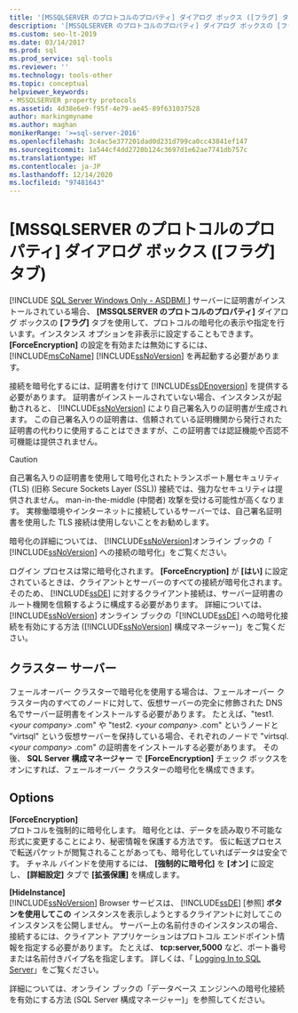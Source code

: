 ```yaml
---
title: '[MSSQLSERVER のプロトコルのプロパティ] ダイアログ ボックス ([フラグ] タブ)'
description: '[MSSQLSERVER のプロトコルのプロパティ] ダイアログ ボックスの [フラグ] タブを使用してプロトコルの暗号化の表示または指定、およびインスタンス オプションの非表示を行う方法について説明します。'
ms.custom: seo-lt-2019
ms.date: 03/14/2017
ms.prod: sql
ms.prod_service: sql-tools
ms.reviewer: ''
ms.technology: tools-other
ms.topic: conceptual
helpviewer_keywords:
- MSSQLSERVER property protocols
ms.assetid: 4d38e6e9-f95f-4e79-ae45-89f631037528
author: markingmyname
ms.author: maghan
monikerRange: '>=sql-server-2016'
ms.openlocfilehash: 3c4ac5e377201dad0d231d799ca0cc43841ef147
ms.sourcegitcommit: 1a544cf4dd2720b124c3697d1e62ae7741db757c
ms.translationtype: HT
ms.contentlocale: ja-JP
ms.lasthandoff: 12/14/2020
ms.locfileid: "97481643"
---
```

# <a name="protocols-for-mssqlserver-properties-flags-tab"></a>[MSSQLSERVER のプロトコルのプロパティ] ダイアログ ボックス ([フラグ] タブ)
[!INCLUDE [SQL Server Windows Only - ASDBMI ](../../includes/applies-to-version/sql-windows-only-asdbmi.md)]
  サーバーに証明書がインストールされている場合、 **[MSSQLSERVER のプロトコルのプロパティ]** ダイアログ ボックスの **[フラグ]** タブを使用して、プロトコルの暗号化の表示や指定を行います。インスタンス オプションを非表示に設定することもできます。 **[ForceEncryption]** の設定を有効または無効にするには、[!INCLUDE[msCoName](../../includes/msconame-md.md)] [!INCLUDE[ssNoVersion](../../includes/ssnoversion-md.md)] を再起動する必要があります。  
  
 接続を暗号化するには、証明書を付けて [!INCLUDE[ssDEnoversion](../../includes/ssdenoversion-md.md)] を提供する必要があります。 証明書がインストールされていない場合、インスタンスが起動されると、 [!INCLUDE[ssNoVersion](../../includes/ssnoversion-md.md)] により自己署名入りの証明書が生成されます。 この自己署名入りの証明書は、信頼されている証明機関から発行された証明書の代わりに使用することはできますが、この証明書では認証機能や否認不可機能は提供されません。  
  
> [!CAUTION]  
>  自己署名入りの証明書を使用して暗号化されたトランスポート層セキュリティ (TLS) (旧称 Secure Sockets Layer (SSL)) 接続では、強力なセキュリティは提供されません。 man-in-the-middle (中間者) 攻撃を受ける可能性が高くなります。 実稼働環境やインターネットに接続しているサーバーでは、自己署名証明書を使用した TLS 接続は使用しないことをお勧めします。  
  
 暗号化の詳細については、 [!INCLUDE[ssNoVersion](../../includes/ssnoversion-md.md)]オンライン ブックの「 [!INCLUDE[ssNoVersion](../../includes/ssnoversion-md.md)] への接続の暗号化」をご覧ください。  
  
 ログイン プロセスは常に暗号化されます。 **[ForceEncryption]** が **[はい]** に設定されているときは、クライアントとサーバーのすべての接続が暗号化されます。そのため、 [!INCLUDE[ssDE](../../includes/ssde-md.md)] に対するクライアント接続は、サーバー証明書のルート機関を信頼するように構成する必要があります。 詳細については、[!INCLUDE[ssNoVersion](../../includes/ssnoversion-md.md)] オンライン ブックの「[!INCLUDE[ssDE](../../includes/ssde-md.md)] への暗号化接続を有効にする方法 ([!INCLUDE[ssNoVersion](../../includes/ssnoversion-md.md)] 構成マネージャー)」をご覧ください。  
  
## <a name="cluster-servers"></a>クラスター サーバー  
 フェールオーバー クラスターで暗号化を使用する場合は、フェールオーバー クラスター内のすべてのノードに対して、仮想サーバーの完全に修飾された DNS 名でサーバー証明書をインストールする必要があります。 たとえば、"test1. *\<your company>* .com" や "test2. *\<your company>* .com" というノードと "virtsql" という仮想サーバーを保持している場合、それぞれのノードで "virtsql. *\<your company>* .com" の証明書をインストールする必要があります。 その後、 **SQL Server 構成マネージャー** で **[ForceEncryption]** チェック ボックスをオンにすれば、フェールオーバー クラスターの暗号化を構成できます。  
  
## <a name="options"></a>Options  
 **[ForceEncryption]**  
 プロトコルを強制的に暗号化します。 暗号化とは、データを読み取り不可能な形式に変更することにより、秘密情報を保護する方法です。 仮に転送プロセスで転送パケットが閲覧されることがあっても、暗号化していればデータは安全です。 チャネル バインドを使用するには、 **[強制的に暗号化]** を **[オン]** に設定し、 **[詳細設定]** タブで **[拡張保護]** を構成します。  
  
 **[HideInstance]**  
 [!INCLUDE[ssNoVersion](../../includes/ssnoversion-md.md)] Browser サービスは、 [!INCLUDE[ssDE](../../includes/ssde-md.md)] [参照] **ボタンを使用してこの** インスタンスを表示しようとするクライアントに対してこのインスタンスを公開しません。 サーバー上の名前付きのインスタンスの場合、接続するには、クライアント アプリケーションはプロトコル エンドポイント情報を指定する必要があります。 たとえば、 **tcp:server,5000** など、ポート番号または名前付きパイプ名を指定します。 詳しくは、「 [Logging In to SQL Server](../../database-engine/configure-windows/logging-in-to-sql-server.md)」をご覧ください。  
  
 詳細については、オンライン ブックの「データベース エンジンへの暗号化接続を有効にする方法 (SQL Server 構成マネージャー)」を参照してください。  
  
  

